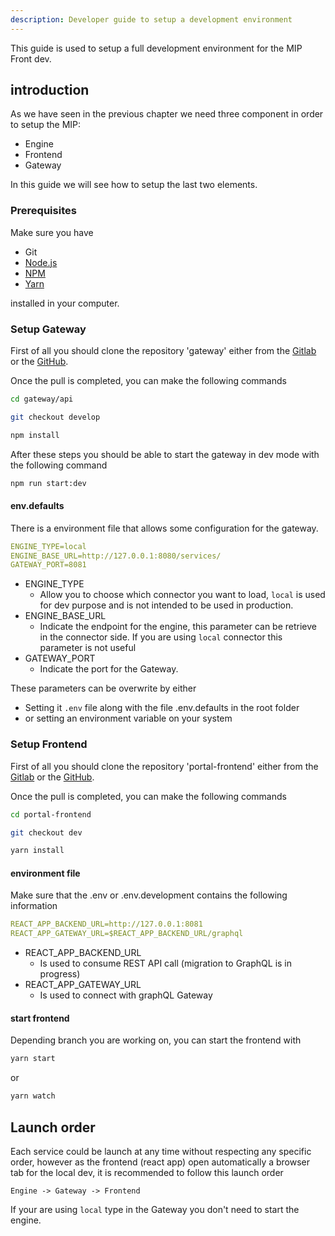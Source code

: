 ```yaml
---
description: Developer guide to setup a development environment
---
```


This guide is used to setup a full development environment for the MIP Front dev. 

## introduction 
As we have seen in the previous chapter we need three component in order to setup the MIP:

* Engine
* Frontend
* Gateway

In this guide we will see how to setup the last two elements.

### Prerequisites

Make sure you have

* Git
* [Node.js](https://nodejs.org/)
* [NPM](https://npmjs.com)
* [Yarn](https://yarnpkg.com/)

installed in your computer.

### Setup Gateway

First of all you should clone the repository 'gateway' either from the [Gitlab](https://gitlab.com/sibmip/gateway) or the [GitHub](https://github.com/HBPMedical/gateway).

Once the pull is completed, you can make the following commands

```bash
cd gateway/api

git checkout develop

npm install
```

After these steps you should be able to start the gateway in dev mode with the following command 

```bash
npm run start:dev
```

#### env.defaults 
There is a environment file that allows some configuration for the gateway.

```yaml
ENGINE_TYPE=local
ENGINE_BASE_URL=http://127.0.0.1:8080/services/
GATEWAY_PORT=8081
```

* ENGINE_TYPE
  * Allow you to choose which connector you want to load, `local` is used for dev purpose and is not intended to be used in production.
* ENGINE_BASE_URL
  * Indicate the endpoint for the engine, this parameter can be retrieve in the connector side. If you are using `local` connector this parameter is not useful
* GATEWAY_PORT
  * Indicate the port for the Gateway.

These parameters can be overwrite by either 
* Setting it `.env` file along with the file .env.defaults in the root folder
* or setting an environment variable on your system

### Setup Frontend

First of all you should clone the repository 'portal-frontend' either from the [Gitlab](https://gitlab.com/sibmip/portal-frontend) or the [GitHub](https://github.com/HBPMedical/portal-frontend).

Once the pull is completed, you can make the following commands

```bash
cd portal-frontend

git checkout dev

yarn install
```

#### environment file

Make sure that the .env or .env.development contains the following information 

```yaml 
REACT_APP_BACKEND_URL=http://127.0.0.1:8081
REACT_APP_GATEWAY_URL=$REACT_APP_BACKEND_URL/graphql
```

* REACT_APP_BACKEND_URL
  * Is used to consume REST API call (migration to GraphQL is in progress)
* REACT_APP_GATEWAY_URL
  * Is used to connect with graphQL Gateway 

#### start frontend

Depending branch you are working on, you can start the frontend with 

```bash
yarn start
```

or 

```bash
yarn watch
```

## Launch order
Each service could be launch at any time without respecting any specific order, however as the frontend (react app) open automatically a browser tab for the local dev, it is recommended to follow this launch order

`Engine -> Gateway -> Frontend`

If your are using `local` type in the Gateway you don't need to start the engine.
